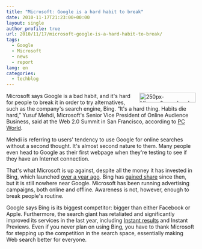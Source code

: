 ```yaml
---
title: "Microsoft: Google is a hard habit to break"
date: 2010-11-17T21:23:00+00:00
layout: single
author_profile: true
url: 2010/11/17/microsoft-google-is-a-hard-habit-to-break/
tags:
  - Google
  - Microsoft
  - news
  - report
lang: en
categories: 
  - techblog
---
```

[<img title="250px-Microsoft_wordmark.svg" border="0" alt="250px-Microsoft_wordmark.svg" align="right" src="http://lh6.ggpht.com/_vaUVXcmC3OI/TORAsxBKcKI/AAAAAAAADKk/sRPbJaBqjWA/250px-Microsoft_wordmark.svg_thumb%5B2%5D.png?imgmax=800" width="150" height="26" />](http://lh3.ggpht.com/_vaUVXcmC3OI/TORArJzqSeI/AAAAAAAADKg/op81LFwAHck/s1600-h/250px-Microsoft_wordmark.svg%5B4%5D.png)Microsoft says Google is a bad habit, and it's hard for people to break it in order to try alternatives, such as the company's search engine, Bing. “It's a hard thing. Habits die hard,” Yusuf Mehdi, Microsoft's Senior Vice President of Online Audience Business, said at the Web 2.0 Summit in San Francisco, according to [PC World](http://www.pcworld.com/businesscenter/article/210751/microsofts_mehdi_google_is_a_hard_habit_to_break.html). 

Mehdi is referring to users' tendency to use Google for online searches without a second thought. It's almost second nature to them. Many people even head to Google as their first webpage when they're testing to see if they have an Internet connection.

That's what Microsoft is up against, despite all the money it has invested in Bing, which launched [over a year ago](http://arstechnica.com/microsoft/news/2009/06/bing-goes-live-worldwide-a-commercial-and-25-queries-to-try.ars). Bing has [gained share](http://arstechnica.com/microsoft/news/2010/06/a-year-of-bing-brings-credibility-some-market-share-gains.ars) since then, but it is still nowhere near Google. Microsoft has been running advertising campaigns, both online and offline. Awareness is not, however, enough to break people's routine.

Google says Bing is its biggest competitor: bigger than either Facebook or Apple. Furthermore, the search giant has retaliated and significantly improved its services in the last year, including [Instant results](http://www.techspot.com/news/40207-google-unveils-instant-search-feature.html) and Instant Previews. Even if you never plan on using Bing, you have to thank Microsoft for stepping up the competition in the search space, essentially making Web search better for everyone.